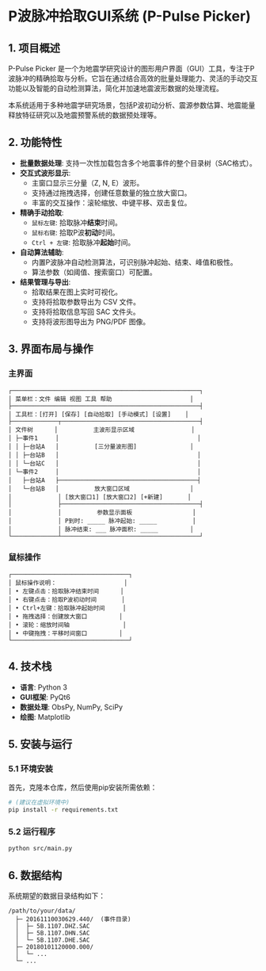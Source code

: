 # P波脉冲拾取GUI系统 (P-Pulse Picker)

## 1. 项目概述

P-Pulse Picker 是一个为地震学研究设计的图形用户界面（GUI）工具，专注于P波脉冲的精确拾取与分析。它旨在通过结合高效的批量处理能力、灵活的手动交互功能以及智能的自动检测算法，简化并加速地震波形数据的处理流程。

本系统适用于多种地震学研究场景，包括P波初动分析、震源参数估算、地震能量释放特征研究以及地震预警系统的数据预处理等。

## 2. 功能特性

- **批量数据处理**: 支持一次性加载包含多个地震事件的整个目录树（SAC格式）。
- **交互式波形显示**:
    - 主窗口显示三分量（Z, N, E）波形。
    - 支持通过拖拽选择，创建任意数量的独立放大窗口。
    - 丰富的交互操作：滚轮缩放、中键平移、双击复位。
- **精确手动拾取**:
    - `鼠标左键`: 拾取脉冲**结束**时间。
    - `鼠标右键`: 拾取P波**初动**时间。
    - `Ctrl + 左键`: 拾取脉冲**起始**时间。
- **自动算法辅助**:
    - 内置P波脉冲自动检测算法，可识别脉冲起始、结束、峰值和极性。
    - 算法参数（如阈值、搜索窗口）可配置。
- **结果管理与导出**:
    - 拾取结果在图上实时可视化。
    - 支持将拾取参数导出为 CSV 文件。
    - 支持将拾取信息写回 SAC 文件头。
    - 支持将波形图导出为 PNG/PDF 图像。

## 3. 界面布局与操作

### 主界面
```
┌─────────────────────────────────────────────────────┐
│ 菜单栏：文件 编辑 视图 工具 帮助                      │
├─────────────────────────────────────────────────────┤
│ 工具栏：[打开] [保存] [自动拾取] [手动模式] [设置]    │
├─────────────┬───────────────────────────────────────┤
│ 文件树      │          主波形显示区域                │
│ ├─事件1     │                                       │
│ │ ├─台站A   │          [三分量波形图]               │
│ │ ├─台站B   │                                       │
│ │ └─台站C   │                                       │
│ └─事件2     │                                       │
│   ├─台站A   ├───────────────────────────────────────┤
│   └─台站B   │          放大窗口区域                 │
│             │ [放大窗口1] [放大窗口2] [+新建]       │
│             ├───────────────────────────────────────┤
│             │          参数显示面板                 │
│             │ P到时: _____ 脉冲起始: _____          │
│             │ 脉冲结束: ___ 脉冲面积: _____         │
└─────────────┴───────────────────────────────────────┘
```

### 鼠标操作
```
┌─────────────────────────────────┐
│ 鼠标操作说明：                   │
│ • 左键点击：拾取脉冲结束时间      │
│ • 右键点击：拾取P波初动时间       │
│ • Ctrl+左键：拾取脉冲起始时间     │
│ • 拖拽选择：创建放大窗口         │
│ • 滚轮：缩放时间轴               │
│ • 中键拖拽：平移时间窗口         │
└─────────────────────────────────┘
```

## 4. 技术栈

- **语言**: Python 3
- **GUI框架**: PyQt6
- **数据处理**: ObsPy, NumPy, SciPy
- **绘图**: Matplotlib

## 5. 安装与运行

### 5.1 环境安装
首先，克隆本仓库，然后使用pip安装所需依赖：
```bash
# (建议在虚拟环境中)
pip install -r requirements.txt
```

### 5.2 运行程序
```bash
python src/main.py
```

## 6. 数据结构

系统期望的数据目录结构如下：
```
/path/to/your/data/
  ├─ 20161110030629.440/  (事件目录)
  │  ├─ 5B.1107.DHZ.SAC
  │  ├─ 5B.1107.DHN.SAC
  │  └─ 5B.1107.DHE.SAC
  ├─ 20180101120000.000/
  │  └─ ...
  └─ ...
``` 
